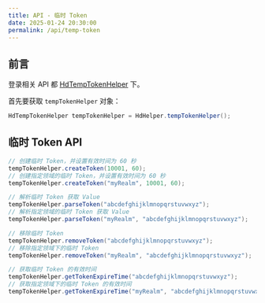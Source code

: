 ```yaml
---
title: API - 临时 Token
date: 2025-01-24 20:30:00
permalink: /api/temp-token
---
```


## 前言

登录相关 API 都 [HdTempTokenHelper](https://github.com/Kele-Bingtang/hd-security/tree/master/hd-security-core/src/main/java/cn/youngkbt/hdsecurity/hd/HdTempTokenHelper.java) 下。

首先要获取 `tempTokenHelper` 对象：

```java
HdTempTokenHelper tempTokenHelper = HdHelper.tempTokenHelper();
```

## 临时 Token API

```java
// 创建临时 Token，并设置有效时间为 60 秒
tempTokenHelper.createToken(10001, 60);
// 创建指定领域的临时 Token，并设置有效时间为 60 秒
tempTokenHelper.createToken("myRealm", 10001, 60);

// 解析临时 Token 获取 Value
tempTokenHelper.parseToken("abcdefghijklmnopqrstuvwxyz");
// 解析指定领域的临时 Token 获取 Value
tempTokenHelper.parseToken("myRealm", "abcdefghijklmnopqrstuvwxyz");

// 移除临时 Token
tempTokenHelper.removeToken("abcdefghijklmnopqrstuvwxyz");
// 移除指定领域下的临时 Token
tempTokenHelper.removeToken("myRealm", "abcdefghijklmnopqrstuvwxyz");

// 获取临时 Token 的有效时间
tempTokenHelper.getTokenExpireTime("abcdefghijklmnopqrstuvwxyz");
// 获取指定领域下的临时 Token 的有效时间
tempTokenHelper.getTokenExpireTime("myRealm", "abcdefghijklmnopqrstuvwxyz");
```
